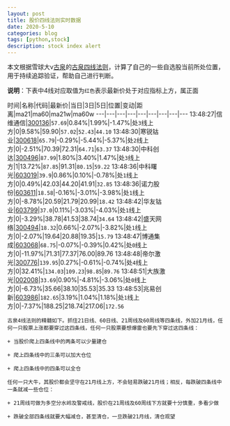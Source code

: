 ```yaml
---
layout: post
title: 股价四线法则实时数据
date: 2020-5-10
categories: blog
tags: [python,stock]
description: stock index alert
---
```



本文根据雪球大v[古泉](https://xueqiu.com/u/7148646888)的[古泉四线法则](https://xueqiu.com/7148646888/130498192)，计算了自己的一些自选股当前所处位置，用于持续追踪验证，帮助自己进行判断。

**说明**：下表中4线对应取值为`红色`表示最新价处于对应指标上方，属正面

时间|名称|代码|最新价|当日|3日|5日|位置|变动|距离|ma21|ma60|ma21w|ma60w
---|---|---|---|---|---|---|---|---
13:48:27|信维通信|[300136](https://xueqiu.com/S/SZ300136)|`57.69`|0.84%|1.99%|-1.47%|处`3`线上方|0|9.58%|59.90|`57.02`|`52.43`|`44.10`
13:48:30|寒锐钴业|[300618](https://xueqiu.com/S/SZ300618)|`65.79`|-0.29%|-5.44%|-5.37%|处`2`线上方|0|-2.51%|70.39|72.31|`64.71`|`63.37`
13:48:30|中科创达|[300496](https://xueqiu.com/S/SZ300496)|`87.99`|1.80%|3.40%|1.47%|处`3`线上方|1|13.72%|`87.85`|91.31|`80.15`|`59.22`
13:48:36|中科曙光|[603019](https://xueqiu.com/S/SH603019)|`39.9`|0.86%|0.10%|-0.78%|处`1`线上方|0|0.49%|42.03|44.20|41.91|`32.85`
13:48:36|诺力股份|[603611](https://xueqiu.com/S/SH603611)|`18.58`|-0.16%|-3.01%|-3.98%|处`1`线上方|0|-8.78%|20.59|21.79|20.99|`18.42`
13:48:42|华友钴业|[603799](https://xueqiu.com/S/SH603799)|`37.0`|0.11%|-3.03%|-4.03%|处`1`线上方|0|-3.29%|38.78|41.53|38.74|`34.64`
13:48:42|盛天网络|[300494](https://xueqiu.com/S/SZ300494)|`18.32`|0.66%|-2.07%|-3.82%|处`1`线上方|0|-2.07%|19.64|20.88|19.35|`15.79`
13:48:47|博通集成|[603068](https://xueqiu.com/S/SH603068)|`68.75`|-0.07%|-0.39%|0.42%|处`0`线上方|0|-11.97%|71.31|77.37|76.00|89.76
13:48:48|帝尔激光|[300776](https://xueqiu.com/S/SZ300776)|`139.95`|0.27%|-0.61%|-0.74%|处`4`线上方|0|32.41%|`134.03`|`109.23`|`98.85`|`89.76`
13:48:51|大族激光|[002008](https://xueqiu.com/S/SZ002008)|`33.69`|0.90%|-4.81%|-3.06%|处`0`线上方|0|-6.73%|35.66|38.10|35.53|35.33
13:48:53|兆易创新|[603986](https://xueqiu.com/S/SH603986)|`182.65`|3.19%|1.04%|1.18%|处`1`线上方|0|-7.37%|188.25|218.74|217.06|`172.56`

```
古泉4线法则的精髓如下。抓住21日线、60日线、21周线及60周线等四条线，外加21月线，任何一只股票上涨都要穿过这四条线，任何一只股票要想爆雷也要先下穿过这四条线：

+ 当股价爬上四条线中的两条可以少量建仓

+ 爬上四条线中的三条可以加大仓位

+ 爬上四条线中的四条可以全仓

任何一只大牛，其股价都会坚守在21月线上方，不会轻易跌破21月线；相反，每跌破四条线中一条就减一些仓位：

+ 21周线可做为多空分水岭及警戒线，股价在21周线及60周线下方就要十分慎重，多看少做

+ 跌破全部四条线就要大幅减仓，甚至清仓，一旦跌破21月线，清仓观望
```